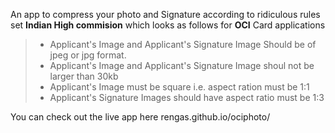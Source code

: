 An app to compress your photo and Signature according to ridiculous rules set **Indian High commision**  which looks as follows for **OCI** Card applications


> - Applicant's Image and Applicant's Signature Image Should be of jpeg or jpg format.
> - Applicant's Image and Applicant's Signature Image shoul not be larger than 30kb
> - Applicant's Image must be square i.e. aspect ration must be 1:1
> - Applicant's Signature Images should have aspect ratio must be 1:3 


You can check out the live app here 
rengas.github.io/ociphoto/
